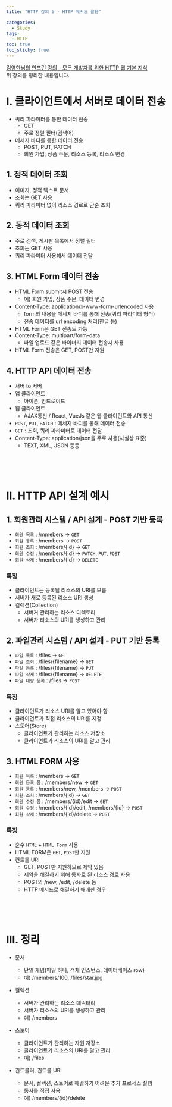 ```yaml
---
title: "HTTP 강의 5 - HTTP 메서드 활용"

categories:
  - Study
tags:
  - HTTP
toc: true
toc_sticky: true
---
```


[김영한님의 인프런 강의 - 모든 개발자를 위한 HTTP 웹 기본 지식](https://inf.run/YPMm)  
위 강의를 정리한 내용입니다.

# I. 클라이언트에서 서버로 데이터 전송

- 쿼리 파라미터를 통한 데이터 전송
  - GET
  - 주로 정렬 필터(검색어)
- 메세지 바디를 통한 데이터 전송
  - POST, PUT, PATCH
  - 회원 가입, 상품 주문, 리소스 등록, 리소스 변경

## 1. 정적 데이터 조회

- 이미지, 정적 텍스트 문서
- 조회는 GET 사용
- 쿼리 파라미터 없이 리소스 경로로 단순 조회

## 2. 동적 데이터 조회

- 주로 검색, 게시판 목록에서 정렬 필터
- 조회는 GET 사용
- 쿼리 파라미터 사용해서 데이터 전달

## 3. HTML Form 데이터 전송

- HTML Form submit시 POST 전송
  - 예) 회원 가입, 상품 주문, 데이터 변경
- Content-Type: application/x-www-form-urlencoded 사용
  - form의 내용을 메세지 바디를 통해 전송(쿼리 파라미터 형식)
  - 전송 데이터를 url encoding 처리(한글 등)
- HTML Form은 GET 전송도 가능
- Content-Type: multipart/form-data
  - 파일 업로드 같은 바이너리 데이터 전송시 사용
- HTML Form 전송은 GET, POST만 지원

## 4. HTTP API 데이터 전송

- 서버 to 서버
- 앱 클라이언트
  - 아이폰, 안드로이드
- 웹 클라이언트
  - AJAX통신 / React, VueJs 같은 웹 클라이언트와 API 통신
- `POST`, `PUT`, `PATCH` : 메세지 바디를 통해 데이터 전송
- `GET` : 조회, 쿼리 파라미터로 데이터 전달
- Content-Type: application/json을 주로 사용(사실상 표준)
  - TEXT, XML, JSON 등등

<br><br><br>

# II. HTTP API 설계 예시

## 1. 회원관리 시스템 / API 설계 - POST 기반 등록

- `회원 목록` : /mmebers -> `GET`
- `회원 등록` : /members -> `POST`
- `회원 조회` : /members/{id} -> `GET`
- `회원 수정` : /members/{id} -> `PATCH`, `PUT`, `POST`
- `회원 삭제` : /members/{id} -> `DELETE`

### 특징

- 클라이언트는 등록될 리소스의 URI를 모름
- 서버가 새로 등록된 리소스 URI 생성
- 컬렉션(Collection)
  - 서버거 관리하는 리소스 디렉토리
  - 서버가 리소스의 URI를 생성하고 관리

## 2. 파일관리 시스템 / API 설계 - PUT 기반 등록

- `파일 목록` : /files -> `GET`
- `파일 조회` : /files/{filename} -> `GET`
- `파일 등록` : /files/{filename} -> `PUT`
- `파일 삭제` : /files/{filename} -> `DELETE`
- `파일 대량 등록` : /files -> `POST`

### 특징

- 클라이언트가 리소스 URI를 알고 있어야 함
- 클라이언트가 직접 리소스의 URI를 지정
- 스토어(Store)
  - 클라이언트가 관리하는 리소스 저장소
  - 클라이언트가 리소스의 URI를 알고 관리

## 3. HTML FORM 사용

- `회원 목록` : /members -> `GET`
- `회원 등록 폼` : /members/new -> `GET`
- `회원 등록` : /members/new, /members -> `POST`
- `회원 조회` : /members/{id} -> `GET`
- `회원 수정 폼` : /members/{id}/edit -> `GET`
- `회원 수정` : /members/{id}/edit, /members/{id} -> `POST`
- `회원 삭제` : /members/{id}/delete -> `POST`

### 특징

- 순수 `HTML` + `HTML Form` 사용
- HTML FORM은 `GET`, `POST`만 지원
- 컨트롤 URI
  - GET, POST만 지원하므로 제약 있음
  - 제약을 해결하기 위해 동사로 된 리소스 경로 사용
  - POST의 /new, /edit, /delete 등
  - HTTP 메서드로 해결하기 애매한 경우

<br><br><br>

# III. 정리

- 문서
  - 단일 개념(파일 하나, 객체 인스턴스, 데이터베이스 row)
  - 예) /members/100, /files/star.jpg

- 컬렉션
  - 서버가 관리하는 리소스 데릭터리
  - 서버가 리소스의 URI를 생성하고 관리
  - 예) /members

- 스토어
  - 클라이언트가 관리하는 자원 저장소
  - 클라이언트가 리소스의 URI를 알고 관리
  - 예) /files

- 컨트롤러, 컨트롤 URI
  - 문서, 컬렉션, 스토어로 해결하기 어려운 추가 프로세스 실행
  - 동사를 직접 사용
  - 예) /members/{id}/delete
